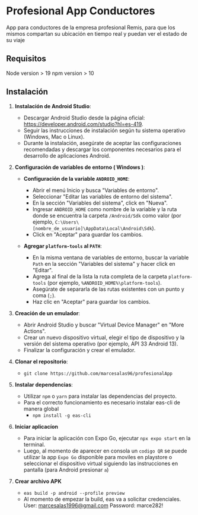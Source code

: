 # Profesional App Conductores

App para conductores de la empresa profesional Remis, para que los mismos compartan su ubicación en tiempo real y puedan ver el estado de su viaje

## Requisitos
   Node version > 19 
   npm version > 10

## Instalación

1. **Instalación de Android Studio**:
   - Descargar Android Studio desde la página oficial: https://developer.android.com/studio?hl=es-419.
   - Seguir las instrucciones de instalación según tu sistema operativo (Windows, Mac o Linux).
   - Durante la instalación, asegúrate de aceptar las configuraciones recomendadas y descargar los componentes necesarios para el desarrollo de aplicaciones Android.

2. **Configuración de variables de entorno ( Windows )**:
   - **Configuración de la variable `ANDROID_HOME`**:
      - Abrir el menú Inicio y busca "Variables de entorno".
      - Seleccionar "Editar las variables de entorno del sistema".
      - En la sección "Variables del sistema", click en "Nueva".
      - Ingresar `ANDROID_HOME` como nombre de la variable y la ruta donde se encuentra la carpeta `/Android/Sdk` como valor (por ejemplo, `C:\Users\[nombre_de_usuario]\AppData\Local\Android\Sdk`).
      - Click en "Aceptar" para guardar los cambios.

   - **Agregar `platform-tools` al `PATH`**:
      - En la misma ventana de variables de entorno, buscar la variable `Path` en la sección "Variables del sistema" y hacer click en "Editar".
      - Agrega al final de la lista la ruta completa de la carpeta `platform-tools` (por ejemplo, `%ANDROID_HOME%\platform-tools`).
      - Asegúrate de separarla de las rutas existentes con un punto y coma (`;`).
      - Haz clic en "Aceptar" para guardar los cambios.
        

3. **Creación de un emulador**:
   - Abrir Android Studio y buscar "Virtual Device Manager" en "More Actions".
   - Crear un nuevo dispositivo virtual, elegir el tipo de dispositivo y la versión del sistema operativo (por ejemplo, API 33 Android 13).
   - Finalizar la configuración y crear el emulador.

4. **Clonar el repositorio**:
      - `git clone https://github.com/marcesalas96/profesionalApp`

5. **Instalar dependencias**:
   - Utilizar `npm` o `yarn` para instalar las dependencias del proyecto.
   - Para el correcto funcionamiento es necesario instalar eas-cli de manera global
      -   `npm install -g eas-cli`
  
6. **Iniciar aplicacíon**
   - Para iniciar la aplicación con Expo Go, ejecutar `npx expo start` en la terminal.
   - Luego, al momento de aparecer en consola un `codigo QR` se puede utilizar la app `Expo Go` disponible para moviles en playstore o seleccionar el dispositivo virtual siguiendo las instrucciones en pantalla (para Android presionar `a`)
7. **Crear archivo APK**
   -   `eas build -p android --profile preview`
   -   Al momento de empezar la build, eas va a solicitar credenciales. User: marcesalas1996@gmail.com Password: marce282!
